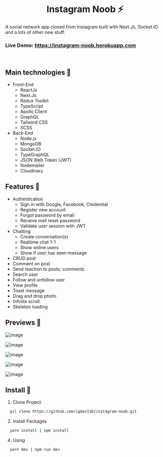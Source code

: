 <h1 align='center'><strong>Instagram Noob ⚡</strong></h1>

<p>A social network app cloned from Instagram built with Next.Js, Socket.IO and a lots of other new stuff.</p>

### **Live Demo:** https://instagram-noob.herokuapp.com

<br />

## **Main technologies 📝**

- Front-End
  - ReactJs
  - Next.Js
  - Redux Toolkit
  - TypeScript
  - Apollo Client
  - GraphQL
  - Tailwind CSS
  - SCSS
- Back-End
  - Node.js
  - MongoDB
  - Socket.IO
  - TypeGraphQL
  - JSON Web Token (JWT)
  - Nodemailer
  - Cloudinary

## **Features 🚀**

- Authentication
  - Sign in with Google, Facebook, Credential
  - Register new account
  - Forgot password by email
  - Receive mail reset password
  - Validate user session with JWT
- Chatting
  - Create conversation(s)
  - Realtime chat 1-1
  - Show online users
  - Show if user has seen message
- CRUD post
- Comment on post
- Send reaction to posts, comments
- Search user
- Follow and unfollow user
- View profile
- Toast message
- Drag and drop photo
- Infinite scroll
- Skeleton loading

## **Previews 📁**

![image](https://user-images.githubusercontent.com/70432453/169486622-116a2c27-bd0e-4a74-96c5-407e12b4131d.png)

![image](https://user-images.githubusercontent.com/70432453/169486800-e1968142-985a-4e15-9930-8463964177a8.png)

![image](https://user-images.githubusercontent.com/70432453/169487737-342fdabd-c84b-41bd-b468-4ca35dd1abde.png)

![image](https://user-images.githubusercontent.com/70432453/169488501-ddbcf422-8a3e-48fe-856c-edde73b02a11.png)

![image](https://user-images.githubusercontent.com/70432453/169489742-3f4b5df6-9760-49d5-bea3-6114cc7fda7a.png)

## **Install 🔨**

1. Clone Project

```sh
  git clone https://github.com/igdev116/instagram-noob.git
```

2. Install Packages

```sh
  yarn install | npm install
```

4. Using

```sh
  yarn dev | npm run dev
```
